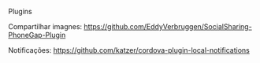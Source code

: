 Plugins

Compartilhar imagnes:
https://github.com/EddyVerbruggen/SocialSharing-PhoneGap-Plugin

Notificações:
https://github.com/katzer/cordova-plugin-local-notifications